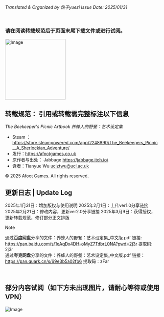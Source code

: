 _Translated & Organized by 悦子yuezi_
_Issue Date: 2025/01/31_


<br/>



### 请在阅读转载规范后于**页面末尾**下载文件或进行试阅。

<img width="197" alt="Image" src="https://github.com/user-attachments/assets/9da946dc-9278-49b0-8d6d-cd08ba44aabe" />

<br/>


## **转载规范：** 引用或转载需完整标注以下信息
_The Beekeeper's Picnic Artbook_
_养蜂人的野餐：艺术设定集_
- Steam ：https://store.steampowered.com/app/2248890/The_Beekeepers_Picnic__A_Sherlockian_Adventure/
- 发行：https://afootgames.co.uk
- 原作者与出处： Jabbage  https://jabbage.itch.io/
- 译者：Tianyue Wu  uclztwu@ucl.ac.uk


© 2025 Afoot Games. All rights reserved.
<br/>


## 更新日志 | Update Log
2025年1月31日：增加版权与使用说明
2025年2月1日：上传ver1.0分享链接
2025年2月21日：修改内容，更新ver2.0分享链接
2025年3月9日：获得授权，更新转载规范，修订部分正文排版

> [!NOTE]
> 通过**百度网盘**分享的文件：养蜂人的野餐：艺术设定集_中文版.pdf
> 链接: https://pan.baidu.com/s/1eAqDx4DH-oMyZ7TdbrL0NA?pwd=2j3r 
> 提取码: 2j3r 
> <br/>
> 通过**夸克网盘**分享的文件：养蜂人的野餐：艺术设定集_中文版.pdf
> 链接：https://pan.quark.cn/s/69e3b5a02fb6
> 提取码：zFar
<br/>


## 部分内容试阅（如下方未出现图片，请耐心等待或使用VPN）

![Image](https://github.com/user-attachments/assets/b1e4cda3-043d-4aed-aac5-e0cac7e3b00c)